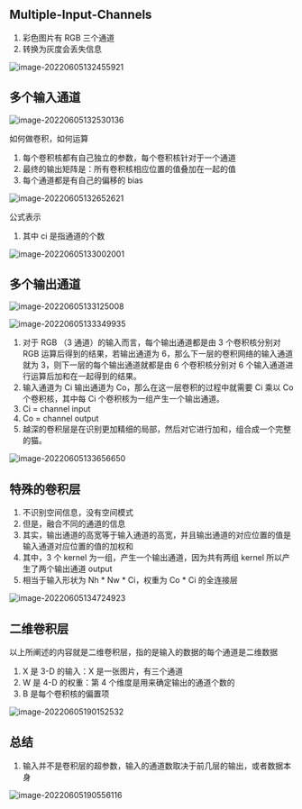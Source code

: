 ## Multiple-Input-Channels

1. 彩色图片有 RGB 三个通道
2. 转换为灰度会丢失信息

![image-20220605132455921](04-Multiple-Input-Channels.assets/image-20220605132455921.png)



## 多个输入通道

![image-20220605132530136](04-Multiple-Input-Channels.assets/image-20220605132530136.png)



如何做卷积，如何运算

1. 每个卷积核都有自己独立的参数，每个卷积核针对于一个通道
2. 最终的输出矩阵是：所有卷积核相应位置的值叠加在一起的值
3. 每个通道都是有自己的偏移的 bias 

![image-20220605132652621](04-Multiple-Input-Channels.assets/image-20220605132652621.png)



公式表示

1. 其中 ci 是指通道的个数

![image-20220605133002001](04-Multiple-Input-Channels.assets/image-20220605133002001.png)



## 多个输出通道

![image-20220605133125008](04-Multiple-Input-Channels.assets/image-20220605133125008.png)

![image-20220605133349935](04-Multiple-Input-Channels.assets/image-20220605133349935.png)



1. 对于 RGB （3 通道）的输入而言，每个输出通道都是由 3 个卷积核分别对 RGB 运算后得到的结果，若输出通道为 6，那么下一层的卷积网络的输入通道就为 3，则下一层的每个输出通道就都是由 6 个卷积核分别对 6 个输入通道进行运算后加和在一起得到的结果。
2. 输入通道为 Ci 输出通道为 Co，那么在这一层卷积的过程中就需要 Ci 乘以 Co 个卷积核，其中每 Ci 个卷积核为一组产生一个输出通道。
3. Ci = channel input 
4. Co = channel output
5. 越深的卷积层是在识别更加精细的局部，然后对它进行加和，组合成一个完整的猫。

![image-20220605133656650](04-Multiple-Input-Channels.assets/image-20220605133656650.png)



## 特殊的卷积层

1. 不识别空间信息，没有空间模式
2. 但是，融合不同的通道的信息
3. 其实，输出通道的高宽等于输入通道的高宽，并且输出通道的对应位置的值是输入通道对应位置的值的加权和
4. 其中，3 个 kernel 为一组，产生一个输出通道，因为共有两组 kernel 所以产生了两个输出通道 output
5. 相当于输入形状为 Nh * Nw * Ci，权重为 Co * Ci 的全连接层

![image-20220605134724923](04-Multiple-Input-Channels.assets/image-20220605134724923.png)



## 二维卷积层

以上所阐述的内容就是二维卷积层，指的是输入的数据的每个通道是二维数据

1. X 是 3-D 的输入：X 是一张图片，有三个通道
2. W 是 4-D 的权重：第 4 个维度是用来确定输出的通道个数的
3. B 是每个卷积核的偏置项

![image-20220605190152532](04-Multiple-Input-Channels.assets/image-20220605190152532.png)



## 总结

1. 输入并不是卷积层的超参数，输入的通道数取决于前几层的输出，或者数据本身

![image-20220605190556116](04-Multiple-Input-Channels.assets/image-20220605190556116.png)

